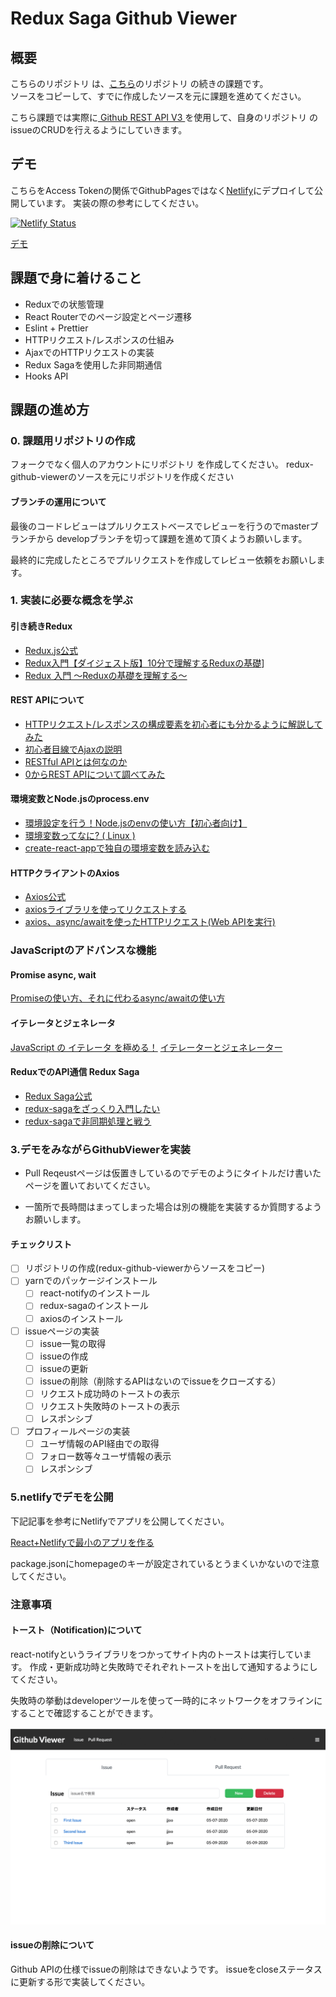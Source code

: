 # Redux Saga Github Viewer

## 概要

こちらのリポジトリ は、[こちら](https://github.com/version-1/redux-github-viewer)のリポジトリ の続きの課題です。</br>
ソースをコピーして、すでに作成したソースを元に課題を進めてください。

こちら課題では実際に[ Github REST API V3 ](https://developer.github.com/v3/)を使用して、自身のリポジトリ のissueのCRUDを行えるようにしていきます。

## デモ

こちらをAccess Tokenの関係でGithubPagesではなく[Netlify](https://www.netlify.com/)にデプロイして公開しています。
実装の際の参考にしてください。

[![Netlify Status](https://api.netlify.com/api/v1/badges/fd047570-3f8d-4daa-bf70-4b2b563901ab/deploy-status)](https://app.netlify.com/sites/heuristic-liskov-7bdca3/deploys)

[デモ](https://heuristic-liskov-7bdca3.netlify.app/)

## 課題で身に着けること

- Reduxでの状態管理
- React Routerでのページ設定とページ遷移
- Eslint + Prettier
- HTTPリクエスト/レスポンスの仕組み
- AjaxでのHTTPリクエストの実装
- Redux Sagaを使用した非同期通信
- Hooks API

## 課題の進め方

### 0. 課題用リポジトリの作成

フォークでなく個人のアカウントにリポジトリ を作成してください。
redux-github-viewerのソースを元にリポジトリを作成ください

#### ブランチの運用について

最後のコードレビューはプルリクエストベースでレビューを行うのでmasterブランチから
developブランチを切って課題を進めて頂くようお願いします。

最終的に完成したところでプルリクエストを作成してレビュー依頼をお願いします。

### 1. 実装に必要な概念を学ぶ

#### 引き続きRedux
- [Redux.js公式](https://redux.js.org/introduction/getting-started)
- [Redux入門【ダイジェスト版】10分で理解するReduxの基礎](https://qiita.com/kitagawamac/items/49a1f03445b19cf407b7)]
- [Redux 入門 〜Reduxの基礎を理解する〜](https://qiita.com/soarflat/items/bd319695d156654bbe86)

#### REST APIについて
- [HTTPリクエスト/レスポンスの構成要素を初心者にも分かるように解説してみた](https://qiita.com/koheiyamaguchi0203/items/5777c4653a01ae4c7b06)
- [初心者目線でAjaxの説明](https://qiita.com/hisamura333/items/e3ea6ae549eb09b7efb9)
- [RESTful APIとは何なのか](https://qiita.com/NagaokaKenichi/items/0647c30ef596cedf4bf2)
- [0からREST APIについて調べてみた](https://qiita.com/masato44gm/items/dffb8281536ad321fb08)

#### 環境変数とNode.jsのprocess.env

- [環境設定を行う！Node.jsのenvの使い方【初心者向け】](https://techacademy.jp/magazine/16243)
- [環境変数ってなに? ( Linux )](https://qiita.com/angel_p_57/items/480e3fd4552e52199835)
- [create-react-appで独自の環境変数を読み込む](https://qiita.com/zgmf_mbfp03/items/008436c5749d65f96e55)

#### HTTPクライアントのAxios
- [Axios公式](https://github.com/axios/axios)
- [axiosライブラリを使ってリクエストする](https://qiita.com/reflet/items/d5658d5d69e8e1ccd489)
- [axios、async/awaitを使ったHTTPリクエスト(Web APIを実行)](https://qiita.com/shisama/items/61cdcc09dc69fd8d3127)

### JavaScriptのアドバンスな機能

#### Promise async, wait

[Promiseの使い方、それに代わるasync/awaitの使い方](https://qiita.com/suin/items/97041d3e0691c12f4974)

#### イテレータとジェネレータ

[JavaScript の イテレータ を極める！](https://qiita.com/kura07/items/cf168a7ea20e8c2554c6)
[イテレーターとジェネレーター](https://developer.mozilla.org/ja/docs/Web/JavaScript/Guide/Iterators_and_Generators)

#### ReduxでのAPI通信 Redux Saga
- [Redux Saga公式](https://redux-saga.js.org/)
- [redux-sagaをざっくり入門したい](https://hogehuga.com/post-1932/)
- [redux-sagaで非同期処理と戦う](https://qiita.com/kuy/items/716affc808ebb3e1e8ac)

### 3.デモをみながらGithubViewerを実装

- Pull Reqeustページは仮置きしているのでデモのようにタイトルだけ書いたページを置いておいてください。

- 一箇所で長時間はまってしまった場合は別の機能を実装するか質問するようお願いします。

#### チェックリスト

- [ ] リポジトリの作成(redux-github-viewerからソースをコピー)
- [ ] yarnでのパッケージインストール
  - [ ] react-notifyのインストール
  - [ ] redux-sagaのインストール
  - [ ] axiosのインストール
- [ ] issueページの実装
  - [ ] issue一覧の取得
  - [ ] issueの作成
  - [ ] issueの更新
  - [ ] issueの削除（削除するAPIはないのでissueをクローズする）
  - [ ] リクエスト成功時のトーストの表示
  - [ ] リクエスト失敗時のトーストの表示
  - [ ] レスポンシブ
- [ ] プロフィールページの実装
  - [ ] ユーザ情報のAPI経由での取得
  - [ ] フォロー数等々ユーザ情報の表示
  - [ ] レスポンシブ

### 5.netlifyでデモを公開

下記記事を参考にNetlifyでアプリを公開してください。

[React+Netlifyで最小のアプリを作る](https://crieit.net/posts/React-Netlify)

package.jsonにhomepageのキーが設定されているとうまくいかないので注意してください。

### 注意事項 

#### トースト（Notification)について

react-notifyというライブラリをつかってサイト内のトーストは実行しています。
作成・更新成功時と失敗時でそれぞれトーストを出して通知するようにしてください。

失敗時の挙動はdeveloperツールを使って一時的にネットワークをオフラインにすることで確認することができます。

![エラー時のトースト](https://github.com/version-1/redux-saga-github-viewer/blob/master/error-toast.gif)


#### issueの削除について

Github APIの仕様でissueの削除はできないようです。
issueをcloseステータスに更新する形で実装してください。
